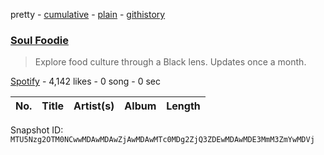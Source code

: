 pretty - [cumulative](/playlists/cumulative/37i9dQZF1DXbDiwzsFdvXP.md) - [plain](/playlists/plain/37i9dQZF1DXbDiwzsFdvXP) - [githistory](https://github.githistory.xyz/mackorone/spotify-playlist-archive/blob/main/playlists/plain/37i9dQZF1DXbDiwzsFdvXP)

### [Soul Foodie](https://open.spotify.com/playlist/37i9dQZF1DXbDiwzsFdvXP)

> Explore food culture through a Black lens\. Updates once a month.

[Spotify](https://open.spotify.com/user/spotify) - 4,142 likes - 0 song - 0 sec

| No. | Title | Artist(s) | Album | Length |
|---|---|---|---|---|

Snapshot ID: `MTU5Nzg2OTM0NCwwMDAwMDAwZjAwMDAwMTc0MDg2ZjQ3ZDEwMDAwMDE3MmM3ZmYwMDVj`
